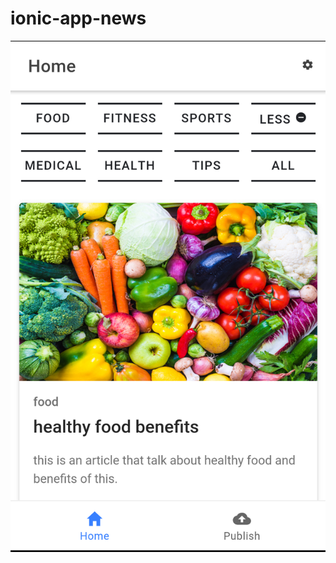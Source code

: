 # ionic-app-news

![alt text](https://github.com/luster02/ionic-app-news/blob/master/docs/Screenshot_20191012-202222.png)
